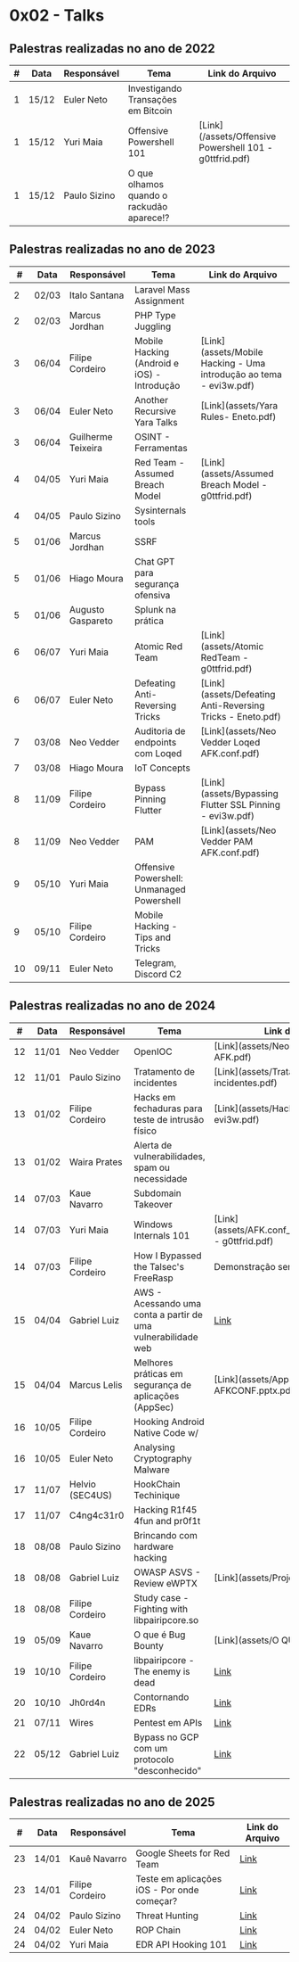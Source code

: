 # 0x02 - Talks


## Palestras realizadas no ano de 2022

| #   | Data   | Responsável   | Tema                                           | Link do Arquivo                                           |
|-----|--------|---------------|------------------------------------------------|-----------------------------------------------------------|
| 1   | 15/12  | Euler Neto    | Investigando Transações em Bitcoin             |                                                           |
| 1   | 15/12  | Yuri Maia     | Offensive Powershell 101                       | [Link](/assets/Offensive Powershell 101 - g0ttfrid.pdf)   |
| 1   | 15/12  | Paulo Sizino  | O que olhamos quando o rackudão aparece!?      |                                                           |

## Palestras realizadas no ano de 2023

| #   | Data   | Responsável        | Tema                                             | Link do Arquivo                                         |
|-----|--------|-------------------|--------------------------------------------------|---------------------------------------------------------|
| 2   | 02/03  | Italo Santana      | Laravel Mass Assignment                          |                                                         |
| 2   | 02/03  | Marcus Jordhan     | PHP Type Juggling                                |                                                         |
| 3   | 06/04  | Filipe Cordeiro    | Mobile Hacking (Android e iOS) - Introdução      | [Link](assets/Mobile Hacking - Uma introdução ao tema - evi3w.pdf) |
| 3   | 06/04  | Euler Neto         | Another Recursive Yara Talks                     | [Link](assets/Yara Rules- Eneto.pdf)                    |
| 3   | 06/04  | Guilherme Teixeira | OSINT - Ferramentas                              |                                                         |
| 4   | 04/05  | Yuri Maia          | Red Team - Assumed Breach Model                  | [Link](assets/Assumed Breach Model - g0ttfrid.pdf)      |
| 4   | 04/05  | Paulo Sizino       | Sysinternals tools                               |                                                         |
| 5   | 01/06  | Marcus Jordhan     | SSRF                                             |                                                         |
| 5   | 01/06  | Hiago Moura        | Chat GPT para segurança ofensiva                 |                                                         |
| 5   | 01/06  | Augusto Gaspareto  | Splunk na prática                                |                                                         |
| 6   | 06/07  | Yuri Maia          | Atomic Red Team                                  | [Link](assets/Atomic RedTeam - g0ttfrid.pdf)            |
| 6   | 06/07  | Euler Neto         | Defeating Anti-Reversing Tricks                  | [Link](assets/Defeating Anti-Reversing Tricks - Eneto.pdf) |
| 7   | 03/08  | Neo Vedder         | Auditoria de endpoints com Loqed                 | [Link](assets/Neo Vedder Loqed AFK.conf.pdf)            |
| 7   | 03/08  | Hiago Moura        | IoT Concepts                                     |                                                         |
| 8   | 11/09  | Filipe Cordeiro    | Bypass Pinning Flutter                           | [Link](assets/Bypassing Flutter SSL Pinning - evi3w.pdf) |
| 8   | 11/09  | Neo Vedder         | PAM                                              | [Link](assets/Neo Vedder PAM AFK.conf.pdf)              |
| 9   | 05/10  | Yuri Maia          | Offensive Powershell: Unmanaged Powershell       |                                                         |
| 9   | 05/10  | Filipe Cordeiro    | Mobile Hacking - Tips and Tricks                 |                                                         |
| 10  | 09/11  | Euler Neto         | Telegram, Discord C2                             |                                                         |

## Palestras realizadas no ano de 2024

| #   | Data   | Responsável        | Tema                                               | Link do Arquivo                                         |
|-----|--------|-------------------|----------------------------------------------------|---------------------------------------------------------|
| 12  | 11/01  | Neo Vedder         | OpenIOC                                            | [Link](assets/Neo Vedder OPENIOC AFK.pdf)               |
| 12  | 11/01  | Paulo Sizino       | Tratamento de incidentes                           | [Link](assets/Tratamento de incidentes.pdf)             |
| 13  | 01/02  | Filipe Cordeiro    | Hacks em fechaduras para teste de intrusão físico  | [Link](assets/Hacks em fechaduras - evi3w.pdf)          |
| 13  | 01/02  | Waira Prates       | Alerta de vulnerabilidades, spam ou necessidade    |                                                         |
| 14  | 07/03  | Kaue Navarro       | Subdomain Takeover                                 |                                                         |
| 14  | 07/03  | Yuri Maia          | Windows Internals 101                              | [Link](assets/AFK.conf_WindowsInternals101 - g0ttfrid.pdf) |
| 14  | 07/03  | Filipe Cordeiro    | How I Bypassed the Talsec's FreeRasp               | Demonstração sem slide xD                               |
| 15  | 04/04  | Gabriel Luiz       | AWS - Acessando uma conta a partir de uma vulnerabilidade web | [Link](assets/AWS-afk.conf.pdf)                  |
| 15  | 04/04  | Marcus Lelis       | Melhores práticas em segurança de aplicações (AppSec) | [Link](assets/AppSec - AFKCONF.pptx.pdf)          |
| 16  | 10/05  | Filipe Cordeiro    | Hooking Android Native Code w/                     |                                                         |
| 16  | 10/05  | Euler Neto         | Analysing Cryptography Malware                     |                                                         |
| 17  | 11/07  | Helvio (SEC4US)    | HookChain Techinique                               |                                                         |
| 17  | 11/07  | C4ng4c31r0         | Hacking R1f45 4fun and pr0f1t                      |                                                         |
| 18  | 08/08  | Paulo Sizino       | Brincando com hardware hacking                     |                                                         |
| 18  | 08/08  | Gabriel Luiz       | OWASP ASVS - Review eWPTX                          | [Link](assets/Project (1).pdf)                          |
| 18  | 08/08  | Filipe Cordeiro    | Study case - Fighting with libpairipcore.so        |                                                         |
| 19  | 05/09  | Kaue Navarro       | O que é Bug Bounty                                 | [Link](assets/O QUE BUGBOUNTY.pdf)                      |
| 19  | 10/10  | Filipe Cordeiro          | libpairipcore - The enemy is dead               | [Link](assets/)            |
| 20  | 10/10  | Jh0rd4n       | Contornando EDRs                                 | [Link](assets/)                      |
| 21  | 07/11  | Wires         | Pentest em APIs               | [Link](assets/)            |
| 22  | 05/12  | Gabriel Luiz       | Bypass no GCP com um protocolo "desconhecido"                                 | [Link](assets/)                      |

## Palestras realizadas no ano de 2025

| #   | Data   | Responsável        | Tema                                               | Link do Arquivo                                         |
|-----|--------|-------------------|----------------------------------------------------|---------------------------------------------------------|
| 23  | 14/01  | Kauê Navarro         | Google Sheets for Red Team                      | [Link](assets/)             |
| 23  | 14/01  | Filipe Cordeiro      | Teste em aplicações iOS - Por onde começar?     | [Link](assets/)             |
| 24  | 04/02  | Paulo Sizino         | Threat Hunting                                  | [Link](assets/)             |
| 24  | 04/02  | Euler Neto           | ROP Chain                                       | [Link](assets/)             |
| 24  | 04/02  | Yuri Maia            | EDR API Hooking 101                             | [Link](assets/)             |




